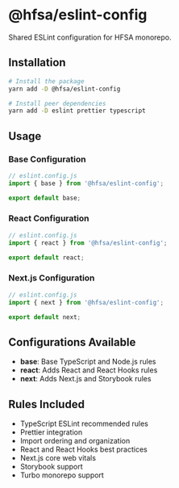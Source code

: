 # @hfsa/eslint-config

Shared ESLint configuration for HFSA monorepo.

## Installation

```bash
# Install the package
yarn add -D @hfsa/eslint-config

# Install peer dependencies
yarn add -D eslint prettier typescript
```

## Usage

### Base Configuration

```js
// eslint.config.js
import { base } from '@hfsa/eslint-config';

export default base;
```

### React Configuration

```js
// eslint.config.js
import { react } from '@hfsa/eslint-config';

export default react;
```

### Next.js Configuration

```js
// eslint.config.js
import { next } from '@hfsa/eslint-config';

export default next;
```

## Configurations Available

- **base**: Base TypeScript and Node.js rules
- **react**: Adds React and React Hooks rules
- **next**: Adds Next.js and Storybook rules

## Rules Included

- TypeScript ESLint recommended rules
- Prettier integration
- Import ordering and organization
- React and React Hooks best practices
- Next.js core web vitals
- Storybook support
- Turbo monorepo support
